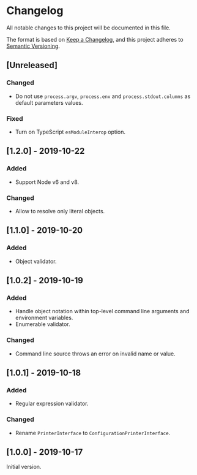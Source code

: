 # Changelog

All notable changes to this project will be documented in this file.

The format is based on [Keep a Changelog](https://keepachangelog.com/en/1.0.0/),
and this project adheres to [Semantic Versioning](https://semver.org/spec/v2.0.0.html).

## [Unreleased]

### Changed

- Do not use `process.argv`, `process.env` and `process.stdout.columns` as default parameters values.

### Fixed

- Turn on TypeScript `esModuleInterop` option.

## [1.2.0] - 2019-10-22

### Added

- Support Node v6 and v8.

### Changed

- Allow to resolve only literal objects.

## [1.1.0] - 2019-10-20

### Added

- Object validator.

## [1.0.2] - 2019-10-19

### Added

- Handle object notation within top-level command line arguments and environment variables.
- Enumerable validator.

### Changed

- Command line source throws an error on invalid name or value.

## [1.0.1] - 2019-10-18

### Added

- Regular expression validator.

### Changed

- Rename `PrinterInterface` to `ConfigurationPrinterInterface`.

## [1.0.0] - 2019-10-17

Initial version.
